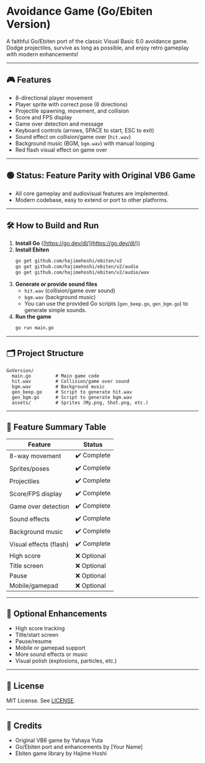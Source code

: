# Avoidance Game (Go/Ebiten Version)

A faithful Go/Ebiten port of the classic Visual Basic 6.0 avoidance game. Dodge projectiles, survive as long as possible, and enjoy retro gameplay with modern enhancements!

---

## 🎮 Features
- 8-directional player movement
- Player sprite with correct pose (8 directions)
- Projectile spawning, movement, and collision
- Score and FPS display
- Game over detection and message
- Keyboard controls (arrows, SPACE to start, ESC to exit)
- Sound effect on collision/game over (`hit.wav`)
- Background music (BGM, `bgm.wav`) with manual looping
- Red flash visual effect on game over

---

## 🟢 Status: **Feature Parity with Original VB6 Game**
- All core gameplay and audiovisual features are implemented.
- Modern codebase, easy to extend or port to other platforms.

---

## 🛠️ How to Build and Run

1. **Install Go** ([https://go.dev/dl/](https://go.dev/dl/))
2. **Install Ebiten**
   ```sh
   go get github.com/hajimehoshi/ebiten/v2
   go get github.com/hajimehoshi/ebiten/v2/audio
   go get github.com/hajimehoshi/ebiten/v2/audio/wav
   ```
3. **Generate or provide sound files**
   - `hit.wav` (collision/game over sound)
   - `bgm.wav` (background music)
   - You can use the provided Go scripts (`gen_beep.go`, `gen_bgm.go`) to generate simple sounds.
4. **Run the game**
   ```sh
   go run main.go
   ```

---

## 🗂️ Project Structure
```
GoVersion/
  main.go         # Main game code
  hit.wav         # Collision/game over sound
  bgm.wav         # Background music
  gen_beep.go     # Script to generate hit.wav
  gen_bgm.go      # Script to generate bgm.wav
  assets/         # Sprites (My.png, Shot.png, etc.)
```

---

## 📝 Feature Summary Table
| Feature                | Status     |
|------------------------|------------|
| 8-way movement         | ✔️ Complete|
| Sprites/poses          | ✔️ Complete|
| Projectiles            | ✔️ Complete|
| Score/FPS display      | ✔️ Complete|
| Game over detection    | ✔️ Complete|
| Sound effects          | ✔️ Complete|
| Background music       | ✔️ Complete|
| Visual effects (flash) | ✔️ Complete|
| High score             | ❌ Optional|
| Title screen           | ❌ Optional|
| Pause                  | ❌ Optional|
| Mobile/gamepad         | ❌ Optional|

---

## 🚀 Optional Enhancements
- High score tracking
- Title/start screen
- Pause/resume
- Mobile or gamepad support
- More sound effects or music
- Visual polish (explosions, particles, etc.)

---

## 📄 License
MIT License. See [LICENSE](../LICENSE).

---

## 🙏 Credits
- Original VB6 game by Yahaya Yuta
- Go/Ebiten port and enhancements by [Your Name]
- Ebiten game library by Hajime Hoshi 